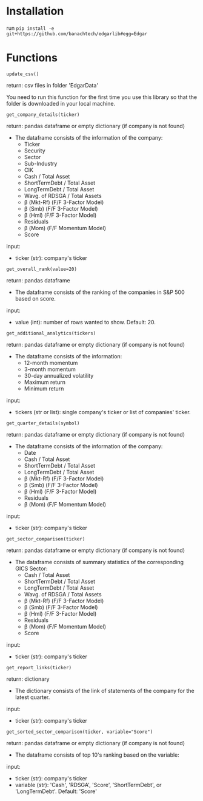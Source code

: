 # Installation
run `pip install -e git+https://github.com/banachtech/edgarlib#egg=Edgar`

# Functions
`update_csv()`

  return: csv files in folder 'EdgarData'
  
  You need to run this function for the first time you use this library so that the folder is downloaded in your local machine.

`get_company_details(ticker)`

  return: pandas dataframe or empty dictionary (if company is not found)
  * The dataframe consists of the information of the company:
    * Ticker
    * Security
    * Sector
    * Sub-Industry     
    * CIK   
    * Cash / Total Asset
    * ShortTermDebt / Total Asset
    * LongTermDebt / Total Asset
    * Wavg. of RDSGA / Total Assets
    * β (Mkt-Rf) (F/F 3-Factor Model)
    * β (Smb) (F/F 3-Factor Model)
    * β (Hml) (F/F 3-Factor Model)
    * Residuals
    * β (Mom) (F/F Momentum Model)
    * Score

  input:
  * ticker (str): company's ticker

`get_overall_rank(value=20)`

  return: pandas dataframe
  * The dataframe consists of the ranking of the companies in S&P 500 based on score.
  
  input:
  * value (int): number of rows wanted to show. Default: 20.

`get_additional_analytics(tickers)`

  return: pandas dataframe or empty dictionary (if company is not found)
  * The dataframe consists of the information:
    * 12-month momentum
    * 3-month momentum
    * 30-day annualized volatility
    * Maximum return
    * Minimum return
  
  input:
  * tickers (str or list): single company's ticker or list of companies' ticker.

`get_quarter_details(symbol)`

  return: pandas dataframe or empty dictionary (if company is not found)
  * The dataframe consists of the information of the company:
    * Date
    * Cash / Total Asset
    * ShortTermDebt / Total Asset
    * LongTermDebt / Total Asset
    * β (Mkt-Rf) (F/F 3-Factor Model)
    * β (Smb) (F/F 3-Factor Model)
    * β (Hml) (F/F 3-Factor Model)
    * Residuals
    * β (Mom) (F/F Momentum Model)
  
  input:
  * ticker (str): company's ticker

`get_sector_comparison(ticker)`

  return: pandas dataframe or empty dictionary (if company is not found)
  * The dataframe consists of summary statistics of the corresponding GICS Sector:
    * Cash / Total Asset
    * ShortTermDebt / Total Asset
    * LongTermDebt / Total Asset
    * Wavg. of RDSGA / Total Assets
    * β (Mkt-Rf) (F/F 3-Factor Model)
    * β (Smb) (F/F 3-Factor Model)
    * β (Hml) (F/F 3-Factor Model)
    * Residuals
    * β (Mom) (F/F Momentum Model)
    * Score
  
  input:
  * ticker (str): company's ticker

`get_report_links(ticker)`

  return: dictionary
  * The dictionary consists of the link of statements of the company for the latest quarter.
  
  input:
  * ticker (str): company's ticker


`get_sorted_sector_comparison(ticker, variable="Score")`

  return: pandas dataframe or empty dictionary (if company is not found)
  * The dataframe consists of top 10's ranking based on the variable:
  
  input:
  * ticker (str): company's ticker
  * variable (str): 'Cash', 'RDSGA', 'Score', 'ShortTermDebt', or 'LongTermDebt'. Default: 'Score'